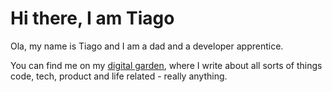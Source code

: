 # Hi there, I am Tiago

Ola, my name is Tiago and I am a dad and a developer apprentice.

You can find me on my [digital garden](https://www.tiagofsanchez.com/), where I write about all sorts of things code, tech, product and life related - really anything.
